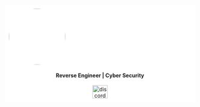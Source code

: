 <div style="background-color: white; padding: 10px;">
  <div align="center" style="border-radius: 50%; overflow: hidden; width: 150px; height: 150px;">
    <img src="https://github.com/x03ee/FiveM-Gui-Loader/blob/main/f2b9f3714a5fbd3540d71425835775e6_1.png" 
    style="width: 100%; height: 100%; object-fit: cover;" />
  </div>


  <h4 align="center">Reverse Engineer | Cyber Security</h4>

  <div align="center">
    <a href="https://tryhackme.com/p/x03e" target="_blank">
      <img src="https://assets.tryhackme.com/img/logo/tryhackme_logo_full.svg" width="40" height="35" alt="discord logo"  />
    </a>
  </div>
</div>
